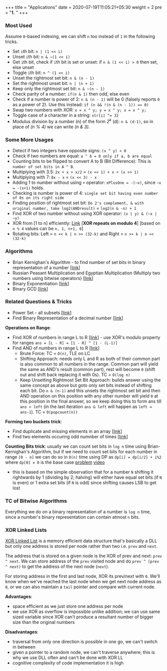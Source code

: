 +++
title = "Applications"
date =  2020-07-19T11:05:21+05:30
weight = 2
pre = "<b>1.</b> "
+++

### Most Used
Assume `0`-based indexing, we can shift `n` too instead of `1` in the following tricks. 

- Set `i`th bit: `n | (1 << i)`
- Unset `i`th bit: `n & ~(1 << i)`
- Get `i`th bit, check if `i`th bit is set or unset: if `n & (1 << i) > 0` then set, else unset
- Toggle `i`th bit: `n ^ (1 << i)`
- Unset the rightmost set bit: `n & (n - 1)`
- Set the rightmost unset bit: `n | (n + 1)`
- Keep only the rightmost set bit: `n & ~(n - 1)`
- Check parity of a number: `if(n & 1)` then odd, else even
- Check if a number is power of 2: `n & (n - 1)` will be 0 (falsely reports `0` as a power of 2). Use this instead: `if (n && !(n & (n - 1)) == 0)`
- Swap two numbers with XOR: `x = x ^ y; y = x ^ y; x = x ^ y;`
- Toggle case of a character in a string: `str[i] ^= 32`
- Modulus division by a number (n) of the form _2<sup>k</sup>_ (d): `n & (d-1)`, so in place of _(n % 4)_ we can write _(n & 3)_.

### Some More Usages
- Detect if two integers have opposite signs: `(x ^ y) < 0`
- Check if two numbers are equal: `a ^ b = 0 only if a, b are equal`
- Counting bits to be flipped to convert A to B (Bit Difference): This is `number of set bits in A ^ B`.
- Multiplying with 3.5: `2x + x + x/2` = `(x << 1) + x + (x >> 1)`
- Multiplying with 7: `8x - x` = `(x << 3) - x`
- Adding 1 to number without using `+` operator: `xPlusOne = -(~x)`, since `~x = -(x+1)` holds.
- Checking is number is power of 4: `single set bit having even number of 0s on its right side`
- Finding position of rightmost set bit: `Do 2's complement, & with original number, take log2(ANDresult)` = `log2(n & -n) + 1`
- Find XOR of two number without using XOR operator: `(x | y) & (~x | ~y)`
- XOR from [1 to n] efficiently: [Link](https://www.geeksforgeeks.org/calculate-xor-1-n/) [**XOR repeats on modulo 4**] [based on `n % 4` values can be `n, 1, n+1, 0`]
- Rotating bits: Left = `n << k | n >> (32-k)` and Right = `n >> k | n << (32-k)`

### Algorithms
- Brian Kernighan's Algorithm - to find number of set bits in binary representation of a number [[link](https://www.geeksforgeeks.org/count-set-bits-in-an-integer/)]
- Russian Peasant Multiplication and Egyptian Multiplication (Multiply two numbers using bitwise operators) [[link](https://www.geeksforgeeks.org/russian-peasant-multiply-two-numbers-using-bitwise-operators/)]
- Binary Exponentiation [[link](https://cp-algorithms.com/algebra/binary-exp.html#implementation)]
- Binary GCD [[link](https://cp-algorithms.com/algebra/euclid-algorithm.html#binary-gcd)]

### Related Questions & Tricks
- Power Set - all subsets [[link](https://leetcode.com/problems/subsets/)]
- Find Binary Representation of a decimal number [[link](https://www.geeksforgeeks.org/binary-representation-of-a-given-number/)]

**Operations on Range**:
- Find XOR of numbers in range L to R [[link](https://www.geeksforgeeks.org/find-xor-of-numbers-from-the-range-l-r/)] - use XOR's modulo property for ranges `ans = [L - R] = [1 - R] ^ [1 - (L-1)]`
- Find AND of numbers in range L to R [[link](https://leetcode.com/problems/bitwise-and-of-numbers-range/submissions/)]
	- Brute Force: TC = `O(n)`, TLE on LC
	- Shifting Approach: needs only L and R as both of their common part is also common to all numbers in the range. Common part will yield the same as AND's result (common part), rest will become `0` (shift out and shift back replacing it with 0s). TC = `O(log n)`
	- Keep Unsetting Rightmost Set Bit Approach: builds answer using the same concept as above but goto only set bits instead of shifting each bit. Do `n & (n-1)` and this unsets the rightmost set bit and then AND operation on this position with any other number will yield `0` at this position in the final answer, so we keep doing this to form ans till `ans > left` (in the last iteration `ans & left` will happen as `left = ans-1`). TC = `O(popcount(n))`

**Forming two buckets trick**:
- Find duplicate and missing elements in an array [[link](https://takeuforward.org/data-structure/find-the-repeating-and-missing-numbers/)]
- Find two elements occuring odd numnber of times [[link](https://takeuforward.org/data-structure/two-odd-occurring/)]

**Counting Bits trick**: usually we can count set bits in `log n` time using Brian-Kernighan's Algorithm, but if we need to count set bits for each number in range `[0 - n]` we can do so in `O(n)` time using DP as `dp[i] = dp[i/2] + i%2` where `dp[0] = 0` is the base case [problem](https://leetcode.com/problems/counting-bits/) [video](https://www.youtube.com/watch?v=awxaRgUB4Kw)
- this is based on the simple observation that for a number `N` shifting it rightwards by 1 (dividing by 2; halving) will either have equal set bits (if `N` is even) or 1 extra set bits (if `N` is odd) since shifting causes LSB to get lost

### TC of Bitwise Algorithms
Everything we do on a binary representation of a number is `log n` time, since a number's binary representation can contain atmost `n` bits.

### XOR Linked Lists
[XOR Linked List](https://www.baeldung.com/cs/xor-linked-lists) is a memory efficient data structure that's basically a DLL but only one address is stored per node rather than two i.e. `prev` and `next`.

The address that is stored on a given node is the XOR of prev and next: `prev ^ next`. We can store address of the `prev` visited node and do `prev ^ (prev ^ next)` to get the address of the next node (`next`).

For storing address in the first and last node, XOR its prev/next with `0`. We'll know when we've reached the last node when we get next node address as `0`, or we can also maintain a `tail` pointer and compare with current node.

**Advantages**:
- space efficient as we just store one address per node
- we use XOR as overflow is impossible unlike addition; we can use same sized variable since XOR can't produce a resultant number of bigger size than the original numbers

**Disadvantages**:
- traversal from only one direction is possible in one go, we can't switch in between
- given a pointer to a random node, we can't traverse anywhere; this is why we use DLL often and can't be done with XOR LL
- cognitive complexity of code implementation it is high
